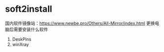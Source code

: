 # soft2install
国内软件镜像站：https://www.newbe.pro/Others/All-Mirror/index.html
更换电脑后需要安装什么软件
1. DeskPins 
2. winXray
